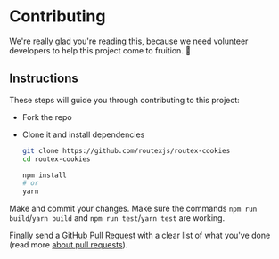 # Contributing

We're really glad you're reading this, because we need volunteer developers to help this project come to fruition. 👏

## Instructions

These steps will guide you through contributing to this project:

- Fork the repo
- Clone it and install dependencies

  ```bash
  git clone https://github.com/routexjs/routex-cookies
  cd routex-cookies

  npm install
  # or
  yarn
  ```

Make and commit your changes. Make sure the commands `npm run build`/`yarn build` and `npm run test`/`yarn test` are working.

Finally send a [GitHub Pull Request](https://github.com/routexjs/routex-cookies/compare?expand=1) with a clear list of what you've done (read more [about pull requests](https://help.github.com/articles/about-pull-requests/)).
